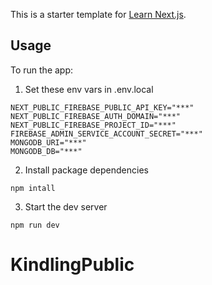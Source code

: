 This is a starter template for [Learn Next.js](https://nextjs.org/learn).

## Usage

To run the app:

1. Set these env vars in .env.local

```
NEXT_PUBLIC_FIREBASE_PUBLIC_API_KEY="***"
NEXT_PUBLIC_FIREBASE_AUTH_DOMAIN="***"
NEXT_PUBLIC_FIREBASE_PROJECT_ID="***"
FIREBASE_ADMIN_SERVICE_ACCOUNT_SECRET="***"
MONGODB_URI="***"
MONGODB_DB="***"

```

2. Install package dependencies

```
npm intall
```

3. Start the dev server

```
npm run dev
```
# KindlingPublic

